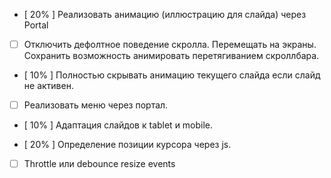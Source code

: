 - [ 20% ] Реализовать анимацию (иллюстрацию для слайда) через Portal

- [     ] Отключить дефолтное поведение скролла. Перемещать на экраны.
          Сохранить возможность анимировать перетягиванием скроллбара.

- [ 10% ] Полностью скрывать анимацию текущего слайда если слайд не активен.

- [     ] Реализовать меню через портал.

- [ 10% ] Адаптация слайдов к tablet и mobile.

- [ 20% ] Определение позиции курсора через js.

- [     ] Throttle или debounce resize events
